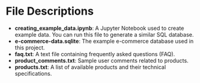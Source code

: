 # File Descriptions

- **creating_example_data.ipynb**: A Jupyter Notebook used to create example data. You can run this file to generate a similar SQL database.
- **e-commerce-data.sqlite**: The example e-commerce database used in this project.
- **faq.txt**: A text file containing frequently asked questions (FAQ).
- **product_comments.txt**: Sample user comments related to products.
- **products.txt**: A list of available products and their technical specifications.
